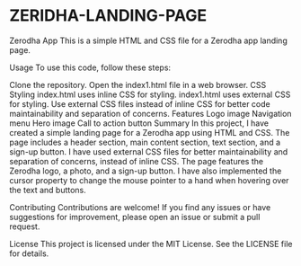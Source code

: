 # ZERIDHA-LANDING-PAGE


Zerodha App
This is a simple HTML and CSS file for a Zerodha app landing page. 

Usage
To use this code, follow these steps:

Clone the repository.
Open the index1.html file in a web browser.
CSS Styling
index.html uses inline CSS for styling.
index1.html uses external CSS for styling.
Use external CSS files instead of inline CSS for better code maintainability and separation of concerns.
Features
Logo image
Navigation menu
Hero image
Call to action button
Summary
In this project, I have created a simple landing page for a Zerodha app using HTML and CSS. The page includes a header section, main content section, text section, and a sign-up button. I have used external CSS files for better maintainability and separation of concerns, instead of inline CSS. The page features the Zerodha logo, a photo, and a sign-up button. I have also implemented the cursor property to change the mouse pointer to a hand when hovering over the text and buttons.

Contributing
Contributions are welcome! If you find any issues or have suggestions for improvement, please open an issue or submit a pull request.

License
This project is licensed under the MIT License. See the LICENSE file for details.
